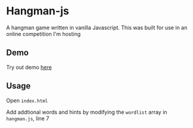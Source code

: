 # Hangman-js

A hangman game written in vanilla Javascript. This was built for use in an online competition I'm hosting

## Demo

Try out demo [here](https://vaylon-fernandes.github.io/hangman-js/)

## Usage

Open `index.html`

Add addtional words and hints by modifying the `wordlist` array in `hangman.js`, line 7
